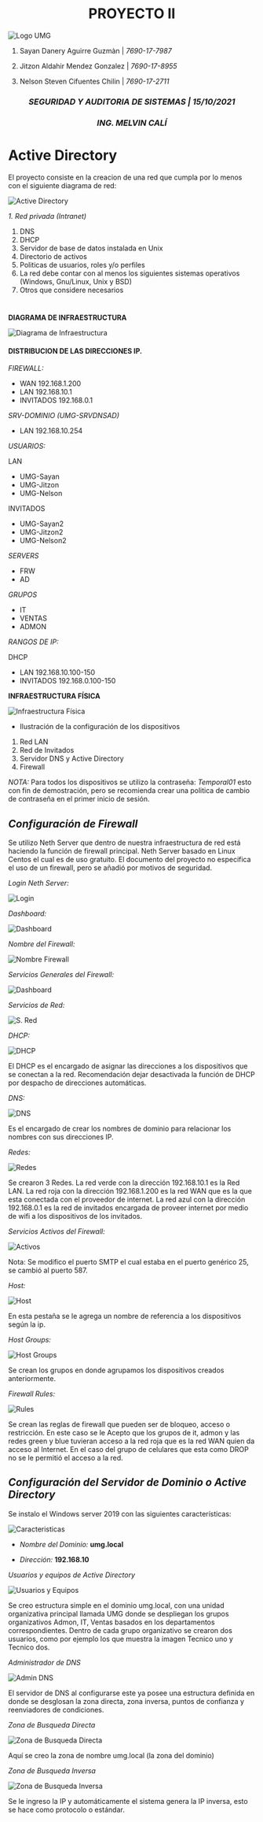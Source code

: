 # <center>**PROYECTO II**</center>
![Logo UMG](/Imagenes/LOGO.png)
1. Sayan Danery Aguirre Guzmàn   |     *7690-17-7987*

2. Jitzon Aldahir Mendez Gonzalez   |    *7690-17-8955*

3. Nelson Steven Cifuentes Chilin   |    *7690-17-2711*


### <CENTER>*SEGURIDAD Y AUDITORIA DE SISTEMAS | 15/10/2021*</CENTER>
### <CENTER>*ING. MELVIN CALÍ*</CENTER>
#
# <a name="Active Directory"></a>Active Directory

El proyecto consiste en la creacion de una red que cumpla por lo menos con el siguiente diagrama de red:

![Active Directory](/Imagenes/ActiveDirectory.png)

*1. Red privada (Intranet)*
1. DNS
2. DHCP
3. Servidor de base de datos instalada en Unix
4. Directorio de activos
1. Politicas de usuarios, roles y/o perfiles
5. La red debe contar con al menos los siguientes sistemas operativos (Windows, Gnu/Linux, 
Unix y BSD)
6. Otros que considere necesarios

#

**DIAGRAMA DE INFRAESTRUCTURA**

![Diagrama de Infraestructura](/Imagenes/Diagrama.jpeg)

#### DISTRIBUCION DE LAS DIRECCIONES IP.

*FIREWALL:*  

* WAN          192.168.1.200 
* LAN          192.168.10.1
* INVITADOS    192.168.0.1


*SRV-DOMINIO (UMG-SRVDNSAD)*

* LAN          192.168.10.254

*USUARIOS:*

LAN
* UMG-Sayan
* UMG-Jitzon
* UMG-Nelson

INVITADOS

* UMG-Sayan2
* UMG-Jitzon2
* UMG-Nelson2

*SERVERS*

* FRW
* AD

*GRUPOS*                
* IT
* VENTAS
* ADMON

*RANGOS DE IP:*

DHCP                 
* LAN         192.168.10.100-150
* INVITADOS   192.168.0.100-150

**INFRAESTRUCTURA FÍSICA**

![Infraestructura Física](/Imagenes/Infraestructura.png)
- Ilustración de la configuración de los dispositivos
1.	Red LAN
2.	Red de Invitados
3.	Servidor DNS y Active Directory
4.	Firewall

*NOTA:* Para todos los dispositivos se utilizo la contraseña: _Temporal01_ esto con fin de demostración, pero se recomienda crear una politica de cambio de contraseña en el primer inicio de sesión.

## *Configuración de Firewall*

Se utilizo Neth Server que dentro de nuestra infraestructura de red está haciendo la función de firewall principal. Neth Server basado en Linux Centos el cual es de uso gratuito. El documento del proyecto no especifica el uso de un firewall, pero se añadió por motivos de seguridad.

*Login Neth Server:*

![Login](/Imagenes/Login.png)

*Dashboard:*

![Dashboard](/Imagenes/Dashboard.png)

*Nombre del Firewall:*

![Nombre Firewall](/Imagenes/NombreFirewall.png)

*Servicios Generales del Firewall:*

![Dashboard](/Imagenes/ServiciosGeneralesF.png)

*Servicios de Red:*

![S. Red](/Imagenes/ServiciosdeRed.png)

*DHCP:*

![DHCP](/Imagenes/DHCP.png)

El DHCP es el encargado de asignar las direcciones a los dispositivos que se conectan a la red. Recomendación dejar desactivada la función de DHCP por despacho de direcciones automáticas.

*DNS:*

![DNS](/Imagenes/DNS.png)

Es el encargado de crear los nombres de dominio para relacionar los nombres con sus direcciones IP.

*Redes:*

![Redes](/Imagenes/REDES.png)

Se crearon 3 Redes. La red verde con la dirección 192.168.10.1 es la Red LAN. La red roja con la dirección 192.168.1.200 es la red WAN que es la que esta conectada con el proveedor de internet. La red azul con la dirección 192.168.0.1 es la red de invitados encargada de proveer internet por medio de wifi a los dispositivos de los invitados.

*Servicios Activos del Firewall:*

![Activos](/Imagenes/ServiciosActivosFirewall.png)

Nota: Se modifico el puerto SMTP el cual estaba en el puerto genérico 25, se cambió al puerto 587.

*Host:*

![Host](/Imagenes/Host.png)

En esta pestaña se le agrega un nombre de referencia a los dispositivos según la ip.

*Host Groups:*

![Host Groups](/Imagenes/HostGroups.png)

Se crean los grupos en donde agrupamos los dispositivos creados anteriormente.

*Firewall Rules:*

![Rules](/Imagenes/FirewallRules.png)

Se crean las reglas de firewall que pueden ser de bloqueo, acceso o restricción. En este caso se le Acepto que los grupos de it, admon y las redes green y blue tuvieran acceso a la red roja que es la red WAN quien da acceso al Internet. En el caso del grupo de celulares que esta como DROP no se le permitió el acceso a la red.

## *Configuración del Servidor de Dominio o Active Directory*

Se instalo el Windows server 2019 con las siguientes características:

![Caracteristicas](/Imagenes/CaracteristicasPC.png)

* _Nombre del Dominio:_ **umg.local**

* _Dirección:_ **192.168.10**

*Usuarios y equipos de Active Directory*

![Usuarios y Equipos](/Imagenes/UsuariosEquipos.png)

Se creo estructura simple en el dominio umg.local, con una unidad organizativa principal llamada UMG donde se despliegan los grupos organizativos Admon, IT, Ventas basados en los departamentos correspondientes. Dentro de cada grupo organizativo se crearon dos usuarios, como por ejemplo los que muestra la imagen Tecnico uno y Tecnico dos.

*Administrador de DNS*

![Admin DNS](/Imagenes/AdminDNS.png)

El servidor de DNS al configurarse este ya posee una estructura definida en donde se desglosan la zona directa, zona inversa, puntos de confianza y reenviadores de condiciones.

*Zona de Busqueda Directa*

![Zona de Busqueda Directa](/Imagenes/ZonadeBusquedaDirecta.png)

Aquí se creo la zona de nombre umg.local (la zona del dominio)

*Zona de Busqueda Inversa*

![Zona de Busqueda Inversa](/Imagenes/ZonadeBusquedaInversa.png)

Se le ingreso la IP y automáticamente el sistema genera la IP inversa, esto se hace como protocolo o estándar.
